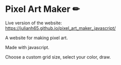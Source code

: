 # Pixel Art Maker ✏

Live version of the website:
https://julianh65.github.io/pixel_art_maker_javascript/

A website for making pixel art.

Made with javascript.

Choose a custom grid size, select your color, draw.

